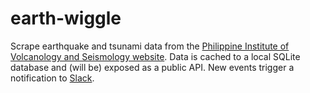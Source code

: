 # earth-wiggle
Scrape earthquake and tsunami data from the [Philippine Institute of Volcanology and Seismology website](https://www.phivolcs.dost.gov.ph/).
Data is cached to a local SQLite database and (will be) exposed as a public API. New events trigger a notification to [Slack](https://slack.com/).
